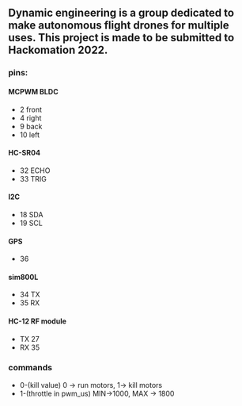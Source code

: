 ## Dynamic engineering is a group dedicated to make autonomous flight drones for multiple uses. This project is made to be submitted to Hackomation 2022.

### pins:

#### MCPWM BLDC
- 2   front
- 4   right
- 9   back
- 10  left

#### HC-SR04
- 32  ECHO
- 33  TRIG

#### I2C
- 18  SDA
- 19  SCL

#### GPS
- 36

#### sim800L
- 34  TX
- 35  RX

#### HC-12 RF module
- TX  27
- RX  35

### commands
- 0-(kill value)              0 -> run motors, 1-> kill motors
- 1-(throttle in pwm_us)      MIN->1000, MAX -> 1800
